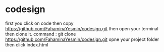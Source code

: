 # codesign
first you click on code then copy https://github.com/FahaminaYesmin/codesign.git then open your terminal then clone it.
command : git clone https://github.com/FahaminaYesmin/codesign.git
opne your project folder then click index.html
